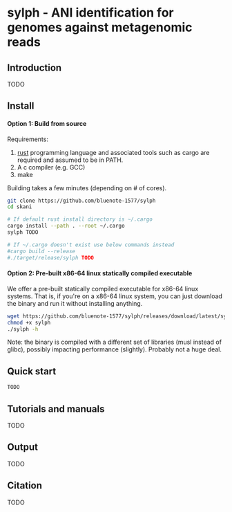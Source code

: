# sylph -  ANI identification for genomes against metagenomic reads 

## Introduction

TODO

##  Install

#### Option 1: Build from source

Requirements:
1. [rust](https://www.rust-lang.org/tools/install) programming language and associated tools such as cargo are required and assumed to be in PATH.
2. A c compiler (e.g. GCC)
3. make

Building takes a few minutes (depending on # of cores).

```sh
git clone https://github.com/bluenote-1577/sylph
cd skani

# If default rust install directory is ~/.cargo
cargo install --path . --root ~/.cargo
sylph TODO

# If ~/.cargo doesn't exist use below commands instead
#cargo build --release
#./target/release/sylph TODO
```

#### Option 2: Pre-built x86-64 linux statically compiled executable

We offer a pre-built statically compiled executable for x86-64 linux systems. That is, if you're on a x86-64 linux system, you can just download the binary and run it without installing anything. 

```sh
wget https://github.com/bluenote-1577/sylph/releases/download/latest/sylph
chmod +x sylph
./sylph -h
```

Note: the binary is compiled with a different set of libraries (musl instead of glibc), possibly impacting performance (slightly). Probably not a huge deal. 

## Quick start

```sh
TODO

```

## Tutorials and manuals

TODO

## Output

TODO

## Citation

TODO
